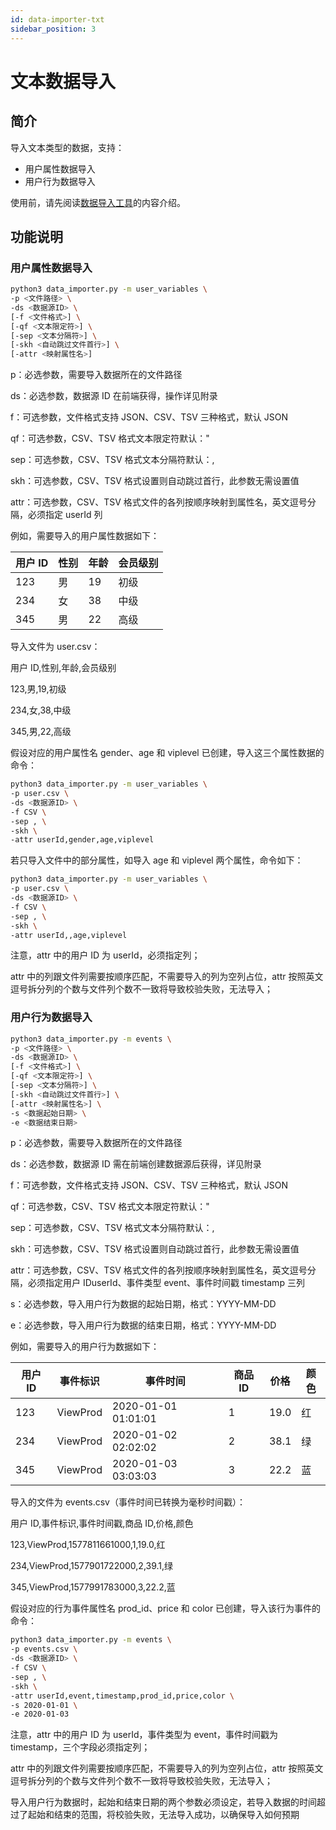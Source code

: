 ```yaml
---
id: data-importer-txt
sidebar_position: 3
---
```


# 文本数据导入

## 简介[](#jian-jie)

导入文本类型的数据，支持：

- 用户属性数据导入
- 用户行为数据导入

使用前，请先阅读[数据导入工具](../../../developer-manual/toolbox/dataimporter)的内容介绍。

## 功能说明[](#yong-hu-shu-xing-shu-ju-dao-ru)

### 用户属性数据导入[](#yong-hu-shu-xing-shu-ju-dao-ru-1)

```sh
python3 data_importer.py -m user_variables \
-p <文件路径> \
-ds <数据源ID> \
[-f <文件格式>] \
[-qf <文本限定符>] \
[-sep <文本分隔符>] \
[-skh <自动跳过文件首行>] \
[-attr <映射属性名>]
```

p：必选参数，需要导入数据所在的文件路径

ds：必选参数，数据源 ID 在前端获得，操作详见附录 ​

f：可选参数，文件格式支持 JSON、CSV、TSV 三种格式，默认 JSON

qf：可选参数，CSV、TSV 格式文本限定符默认："

sep：可选参数，CSV、TSV 格式文本分隔符默认：,

skh：可选参数，CSV、TSV 格式设置则自动跳过首行，此参数无需设置值

attr：可选参数，CSV、TSV 格式文件的各列按顺序映射到属性名，英文逗号分隔，必须指定 userId 列

例如，需要导入的用户属性数据如下：

| 用户 ID | 性别 | 年龄 | 会员级别 |
| ------- | ---- | ---- | -------- |
| 123     | 男   | 19   | 初级     |
| 234     | 女   | 38   | 中级     |
| 345     | 男   | 22   | 高级     |

导入文件为 user.csv：

用户 ID,性别,年龄,会员级别

123,男,19,初级

234,女,38,中级

345,男,22,高级

假设对应的用户属性名 gender、age 和 viplevel 已创建，导入这三个属性数据的命令：

```sh
python3 data_importer.py -m user_variables \
-p user.csv \
-ds <数据源ID> \
-f CSV \
-sep , \
-skh \
-attr userId,gender,age,viplevel
```

若只导入文件中的部分属性，如导入 age 和 viplevel 两个属性，命令如下：

```sh
python3 data_importer.py -m user_variables \
-p user.csv \
-ds <数据源ID> \
-f CSV \
-sep , \
-skh \
-attr userId,,age,viplevel
```

注意，attr 中的用户 ID 为 userId，必须指定列；

attr 中的列跟文件列需要按顺序匹配，不需要导入的列为空列占位，attr 按照英文逗号拆分列的个数与文件列个数不一致将导致校验失败，无法导入；​

### 用户行为数据导入[](#yong-hu-hang-wei-shu-ju-dao-ru)

```sh
python3 data_importer.py -m events \
-p <文件路径> \
-ds <数据源ID> \
[-f <文件格式>] \
[-qf <文本限定符>] \
[-sep <文本分隔符>] \
[-skh <自动跳过文件首行>] \
[-attr <映射属性名>] \
-s <数据起始日期> \
-e <数据结束日期>
```

p：必选参数，需要导入数据所在的文件路径

ds：必选参数，数据源 ID 需在前端创建数据源后获得，详见附录

f：可选参数，文件格式支持 JSON、CSV、TSV 三种格式，默认 JSON

qf：可选参数，CSV、TSV 格式文本限定符默认："

sep：可选参数，CSV、TSV 格式文本分隔符默认：,

skh：可选参数，CSV、TSV 格式设置则自动跳过首行，此参数无需设置值

attr：可选参数，CSV、TSV 格式文件的各列按顺序映射到属性名，英文逗号分隔，必须指定用户 IDuserId、事件类型 event、事件时间戳 timestamp 三列

s：必选参数，导入用户行为数据的起始日期，格式：YYYY-MM-DD

e：必选参数，导入用户行为数据的结束日期，格式：YYYY-MM-DD

例如，需要导入的用户行为数据如下：

| 用户 ID | 事件标识 | 事件时间            | 商品 ID | 价格 | 颜色 |
| ------- | -------- | ------------------- | ------- | ---- | ---- |
| 123     | ViewProd | 2020-01-01 01:01:01 | 1       | 19.0 | 红   |
| 234     | ViewProd | 2020-01-02 02:02:02 | 2       | 38.1 | 绿   |
| 345     | ViewProd | 2020-01-03 03:03:03 | 3       | 22.2 | 蓝   |

导入的文件为 events.csv（事件时间已转换为毫秒时间戳）：

用户 ID,事件标识,事件时间戳,商品 ID,价格,颜色

123,ViewProd,1577811661000,1,19.0,红

234,ViewProd,1577901722000,2,39.1,绿

345,ViewProd,1577991783000,3,22.2,蓝

假设对应的行为事件属性名 prod_id、price 和 color 已创建，导入该行为事件的命令：

```sh
python3 data_importer.py -m events \
-p events.csv \
-ds <数据源ID> \
-f CSV \
-sep , \
-skh \
-attr userId,event,timestamp,prod_id,price,color \
-s 2020-01-01 \
-e 2020-01-03
```

注意，attr 中的用户 ID 为 userId，事件类型为 event，事件时间戳为 timestamp，三个字段必须指定列；

attr 中的列跟文件列需要按顺序匹配，不需要导入的列为空列占位，attr 按照英文逗号拆分列的个数与文件列个数不一致将导致校验失败，无法导入；

导入用户行为数据时，起始和结束日期的两个参数必须设定，若导入数据的时间超过了起始和结束的范围，将校验失败，无法导入成功，以确保导入如何预期 ​
